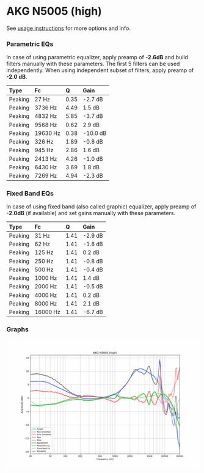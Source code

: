 # AKG N5005 (high)
See [usage instructions](https://github.com/jaakkopasanen/AutoEq#usage) for more options and info.

### Parametric EQs
In case of using parametric equalizer, apply preamp of **-2.6dB** and build filters manually
with these parameters. The first 5 filters can be used independently.
When using independent subset of filters, apply preamp of **-2.0 dB**.

| Type    | Fc       |    Q | Gain     |
|:--------|:---------|:-----|:---------|
| Peaking | 27 Hz    | 0.35 | -2.7 dB  |
| Peaking | 3736 Hz  | 4.49 | 1.5 dB   |
| Peaking | 4832 Hz  | 5.85 | -3.7 dB  |
| Peaking | 9568 Hz  | 0.62 | 2.9 dB   |
| Peaking | 19630 Hz | 0.38 | -10.0 dB |
| Peaking | 326 Hz   | 1.89 | -0.8 dB  |
| Peaking | 945 Hz   | 2.86 | 1.6 dB   |
| Peaking | 2413 Hz  | 4.26 | -1.0 dB  |
| Peaking | 6430 Hz  | 3.69 | 1.8 dB   |
| Peaking | 7269 Hz  | 4.94 | -2.3 dB  |

### Fixed Band EQs
In case of using fixed band (also called graphic) equalizer, apply preamp of **-2.0dB**
(if available) and set gains manually with these parameters.

| Type    | Fc       |    Q | Gain    |
|:--------|:---------|:-----|:--------|
| Peaking | 31 Hz    | 1.41 | -2.9 dB |
| Peaking | 62 Hz    | 1.41 | -1.8 dB |
| Peaking | 125 Hz   | 1.41 | 0.2 dB  |
| Peaking | 250 Hz   | 1.41 | -0.8 dB |
| Peaking | 500 Hz   | 1.41 | -0.4 dB |
| Peaking | 1000 Hz  | 1.41 | 1.4 dB  |
| Peaking | 2000 Hz  | 1.41 | -0.5 dB |
| Peaking | 4000 Hz  | 1.41 | 0.2 dB  |
| Peaking | 8000 Hz  | 1.41 | 2.1 dB  |
| Peaking | 16000 Hz | 1.41 | -6.7 dB |

### Graphs
![](./AKG%20N5005%20(high).png)
